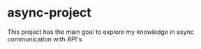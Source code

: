 # async-project
This project has the main goal to explore my knowledge in async communicaiton with API's
